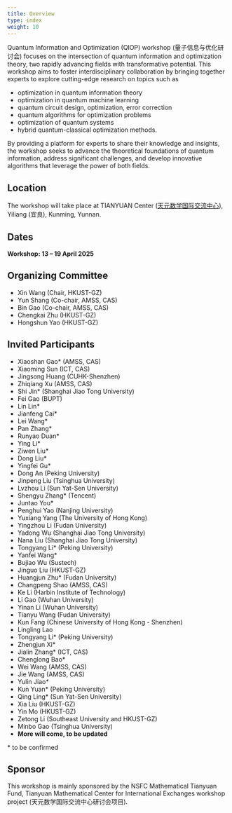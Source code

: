 ```yaml
---
title: Overview
type: index
weight: 10
---
```


Quantum Information and Optimization (QIOP) workshop (量子信息与优化研讨会) focuses on the intersection of quantum information and optimization theory, two rapidly advancing fields with transformative potential. 
This workshop aims to foster interdisciplinary collaboration by bringing together experts to explore cutting-edge research on topics such as 
- optimization in quantum information theory
- optimization in quantum machine learning
- quantum circuit design, optimization, error correction 
- quantum algorithms for optimization problems
- optimization of quantum systems
- hybrid quantum-classical optimization methods. 

By providing a platform for experts to share their knowledge and insights, the workshop seeks to advance the theoretical foundations of quantum information, address significant challenges, and develop innovative algorithms that leverage the power of both fields.


## Location

The workshop will take place at TIANYUAN Center ([天元数学国际交流中心](http://tianyuan.amss.ac.cn/)), Yiliang (宜良), Kunming, Yunnan.

## Dates

**Workshop: 13 – 19 April 2025**



## Organizing Committee

- Xin Wang (Chair, HKUST-GZ)
- Yun Shang (Co-chair, AMSS, CAS)
- Bin Gao (Co-chair, AMSS, CAS)
- Chengkai Zhu (HKUST-GZ)
- Hongshun Yao (HKUST-GZ)


## Invited Participants
- Xiaoshan Gao* (AMSS, CAS)
- Xiaoming Sun (ICT, CAS)
- Jingsong Huang (CUHK-Shenzhen)
- Zhiqiang Xu (AMSS, CAS)
- Shi Jin* (Shanghai Jiao Tong University)
- Fei Gao (BUPT)
- Lin Lin*
- Jianfeng Cai* 
- Lei Wang*
- Pan Zhang*
- Runyao Duan*
- Ying Li*
- Ziwen Liu*
- Dong Liu*
- Yingfei Gu*
- Dong An (Peking University)
- Jinpeng Liu (Tsinghua University)
- Lvzhou Li (Sun Yat-Sen University)
- Shengyu Zhang* (Tencent)
- Juntao You*
- Penghui Yao (Nanjing University)
- Yuxiang Yang (The University of Hong Kong)
- Yingzhou Li (Fudan University)
- Yadong Wu (Shanghai Jiao Tong University)
- Nana Liu (Shanghai Jiao Tong University)
- Tongyang Li* (Peking University)
- Yanfei Wang*
- Bujiao Wu (Sustech)
- Jinguo Liu (HKUST-GZ)
- Huangjun Zhu* (Fudan University)
- Changpeng Shao (AMSS, CAS)
- Ke Li (Harbin Institute of Technology)
- Li Gao (Wuhan University)
- Yinan Li (Wuhan University)
- Tianyu Wang (Fudan University)
- Kun Fang  (Chinese University of Hong Kong - Shenzhen)
- Lingling Lao
- Tongyang Li* (Peking University)
- Zhengjun Xi*
- Jialin Zhang* (ICT, CAS)
- Chenglong Bao*
- Wei Wang (AMSS, CAS)
- Jie Wang (AMSS, CAS)
- Yulin Jiao* 
- Kun Yuan* (Peking University)
- Qing Ling*  (Sun Yat-Sen University)
- Xia Liu (HKUST-GZ)
- Yin Mo (HKUST-GZ)
- Zetong Li (Southeast University and HKUST-GZ)
- Minbo Gao (Tsinghua University)
- **More will come, to be updated**

\* to be confirmed



## Sponsor

This workshop is mainly sponsored by the NSFC Mathematical Tianyuan Fund, Tianyuan Mathematical Center for International Exchanges workshop project (天元数学国际交流中心研讨会项目).
